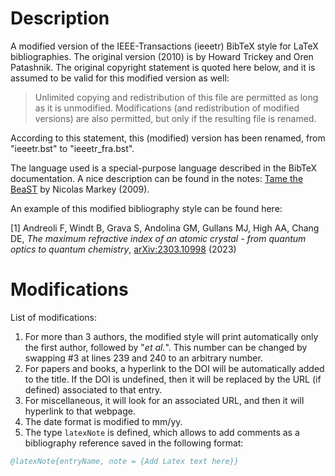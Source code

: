 # Description
A modified version of the IEEE-Transactions (ieeetr) BibTeX style for LaTeX bibliographies. The original version (2010) is by Howard Trickey and Oren Patashnik.
The original copyright statement is quoted here below, and it is assumed to be valid for this modified version as well:

> Unlimited copying and redistribution of this file are permitted as long as it is unmodified.  Modifications (and redistribution of modified versions) are also permitted, but only if the resulting file is renamed.

According to this statement, this (modified) version has been renamed, from "ieeetr.bst" to "ieeetr_fra.bst".

The language used is a special-purpose language described in the BibTeX documentation. A nice description can be found in the notes: [Tame the BeaST](https://tug.ctan.org/info/bibtex/tamethebeast/ttb_en.pdf) by Nicolas Markey (2009).

An example of this modified bibliography style can be found here:

 <a id="Andreoli2023a">[1]</a> 
Andreoli F, Windt B, Grava S, Andolina GM, Gullans MJ, High AA, Chang DE, 
*The maximum refractive index of an atomic crystal - from quantum optics to quantum chemistry*, 
[arXiv:2303.10998](https://arxiv.org/abs/2303.10998) (2023) 


# Modifications 

List of modifications: 
1. For more than 3 authors, the modified style will print automatically only the first author, followed by "*et al.*". This number can be changed by swapping #3 at lines 239 and 240 to an arbitrary number.
2. For papers and books, a hyperlink to the DOI will be automatically added to the title. If the DOI is undefined, then it will be replaced by the URL (if defined) associated to that entry.
3. For miscellaneous, it will look for an associated URL, and then it will hyperlink to that webpage.
4. The date format is modified to mm/yy.
5. The type `latexNote` is defined, which allows to add comments as a bibliography reference saved in the following format:

```BibTex
@latexNote{entryName, note = {Add Latex text here}}
```
